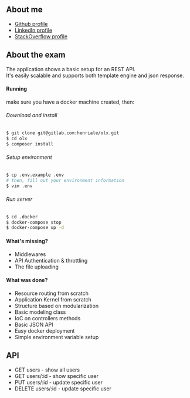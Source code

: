 ## About me
- [Github profile](https://github.com/henriale)
- [LinkedIn profile](https://www.linkedin.com/in/araujoalexandre)
- [StackOverflow profile](http://stackoverflow.com/users/4707820/henriale)

## About the exam
The application shows a basic setup for an REST API.<br>
It's easily scalable and supports both template engine and json response.

#### Running
make sure you have a docker machine created, then:

###### Download and install 
```bash
$ git clone git@gitlab.com:henriale/olx.git
$ cd olx
$ composer install
```

###### Setup environment
```bash
$ cp .env.example .env
# then, fill out your environment information
$ vim .env
```

###### Run server
```bash
$ cd .docker
$ docker-compose stop
$ docker-compose up -d
``` 

#### What's missing?
- Middlewares
- API Authentication & throttling
- The file uploading

#### What was done?
- Resource routing from scratch
- Application Kernel from scratch
- Structure based on modularization
- Basic modeling class
- IoC on controllers methods
- Basic JSON API
- Easy docker deployment
- Simple environment variable setup

## API
- GET users - show all users
- GET users/:id - show specific user
- PUT users/:id - update specific user
- DELETE users/:id - update specific user